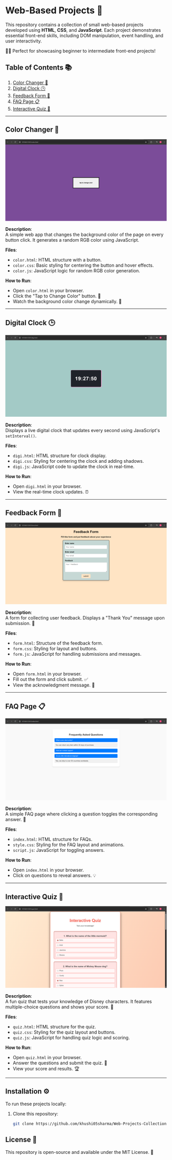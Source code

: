 # Web-Based Projects 🚀

This repository contains a collection of small web-based projects developed using **HTML**, **CSS**, and **JavaScript**. Each project demonstrates essential front-end skills, including DOM manipulation, event handling, and user interactivity. 

👨‍💻 Perfect for showcasing beginner to intermediate front-end projects!

## Table of Contents 📚

1. [Color Changer 🎨](#color-changer-)
2. [Digital Clock 🕒](#digital-clock-)
3. [Feedback Form 📝](#feedback-form-)
4. [FAQ Page 📋](#faq-page-)
5. [Interactive Quiz 🧠](#interactive-quiz-)

---

## Color Changer 🎨

![Color Changer Screenshot](./screenshots/color.png)

**Description**:  
A simple web app that changes the background color of the page on every button click. It generates a random RGB color using JavaScript.

**Files**:
- `color.html`: HTML structure with a button.
- `color.css`: Basic styling for centering the button and hover effects.
- `color.js`: JavaScript logic for random RGB color generation.

**How to Run**:
- Open `color.html` in your browser.
- Click the "Tap to Change Color" button. 🎉
- Watch the background color change dynamically. 🌈

---

## Digital Clock 🕒

![Digital Clock Screenshot](./screenshots/digi-clock.png)

**Description**:  
Displays a live digital clock that updates every second using JavaScript's `setInterval()`.

**Files**:
- `digi.html`: HTML structure for clock display.
- `digi.css`: Styling for centering the clock and adding shadows.
- `digi.js`: JavaScript code to update the clock in real-time.

**How to Run**:
- Open `digi.html` in your browser.
- View the real-time clock updates. ⏰

---

## Feedback Form 📝

![Feedback Form Screenshot](./screenshots/form.png)

**Description**:  
A form for collecting user feedback. Displays a "Thank You" message upon submission. 🎉

**Files**:
- `form.html`: Structure of the feedback form.
- `form.css`: Styling for layout and buttons.
- `form.js`: JavaScript for handling submissions and messages.

**How to Run**:
- Open `form.html` in your browser.
- Fill out the form and click submit. ✅
- View the acknowledgment message. 🙌

---

## FAQ Page 📋

![FAQ Screenshot](./screenshots/FAQ.png)

**Description**:  
A simple FAQ page where clicking a question toggles the corresponding answer. 🤔

**Files**:
- `index.html`: HTML structure for FAQs.
- `style.css`: Styling for the FAQ layout and animations.
- `script.js`: JavaScript for toggling answers.

**How to Run**:
- Open `index.html` in your browser.
- Click on questions to reveal answers. 💡

---

## Interactive Quiz 🧠

![Quiz Screenshot](./screenshots/quiz.png)

**Description**:  
A fun quiz that tests your knowledge of Disney characters. It features multiple-choice questions and shows your score. 🎯

**Files**:
- `quiz.html`: HTML structure for the quiz.
- `quiz.css`: Styling for the quiz layout and buttons.
- `quiz.js`: JavaScript for handling quiz logic and scoring.

**How to Run**:
- Open `quiz.html` in your browser.
- Answer the questions and submit the quiz. 📝
- View your score and results. 🏆

---

## Installation ⚙️

To run these projects locally:

1. Clone this repository:
   ```bash
   git clone https://github.com/khushi05sharma/Web-Projects-Collection.git


## License 📄

This repository is open-source and available under the MIT License. 🥳